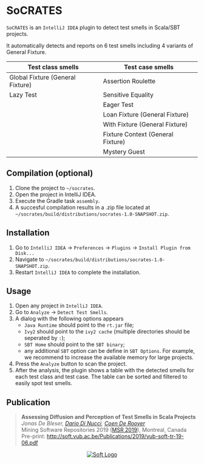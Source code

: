 # SoCRATES
`SoCRATES` is an `IntelliJ IDEA` plugin to detect test smells in Scala/SBT projects.

It automatically detects and reports on 6 test smells including 4 variants of General Fixture.

Test class smells               | Test case smells
--------------------------------|------------------
Global Fixture (General Fixture)| Assertion Roulette
Lazy Test                       | Sensitive Equality
|| Eager Test
|| Loan Fixture (General Fixture)
|| With Fixture (General Fixture)
|| Fixture Context (General Fixture)
|| Mystery Guest

## Compilation (optional)
  1. Clone the project to `~/socrates`.
  2. Open the project in IntelliJ IDEA.
  3. Execute the Gradle task `assembly`.
  4. A succesful compilation results in a .zip file located at `~/socrates/build/distributions/socrates-1.0-SNAPSHOT.zip`.

## Installation
  1. Go to `IntelliJ IDEA` -> `Preferences` -> `Plugins` -> `Install Plugin from Disk...`
  2. Navigate to `~/socrates/build/distributions/socrates-1.0-SNAPSHOT.zip`.
  3. Restart `IntelliJ IDEA` to complete the installation.

## Usage
  1. Open any project in `IntelliJ IDEA`.
  2. Go to `Analyze` -> `Detect Test Smells`.
  3. A dialog with the following options appears
       * `Java Runtime` should point to the `rt.jar` file;
       * `Ivy2` should point to the `ivy2 cache` (multiple directories should be seperated by `:`);
       * `SBT Home` should point to the `SBT binary`;
       * any additional `SBT` option can be define in `SBT Options`. For example, we recommend to increase the available memory for large projects.
  4. Press the `Analyze` button to scan the project.
  5. After the analysis, the plugin shows a table with the detected smells for each test class and test case. The table can be sorted and filtered to easily spot test smells.

## Publication
  > **Assessing Diffusion and Perception of Test Smells in Scala Projects**\
  > *Jonas De Bleser, [Dario Di Nucci](http://dardin88.github.io), [Coen De Roover](http://soft.vub.ac.be/~cderoove/)*\
  > Mining Software Repositories 2019 ([MSR 2019](https://conf.researchr.org/home/msr-2019)), Montreal, Canada\
  > Pre-print: http://soft.vub.ac.be/Publications/2019/vub-soft-tr-19-06.pdf

<p align="center"> 
    <a href="http://soft.vub.ac.be/soft/">
        <img src="http://soft.vub.ac.be/soft/sites/default/files/small_soft_logo.png" alt="Soft Logo">
    </a>
</p>
